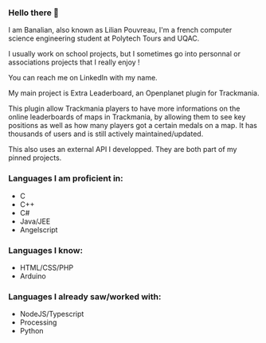 ### Hello there 👋

I am Banalian, also known as Lilian Pouvreau, I'm a french computer science engineering student at Polytech Tours and UQAC.

I usually work on school projects, but I sometimes go into personnal or associations projects that I really enjoy !

You can reach me on LinkedIn with my name.

My main project is Extra Leaderboard, an Openplanet plugin for Trackmania. 

This plugin allow Trackmania players to have more informations on the online leaderboards of maps in Trackmania, by allowing them to see key positions as well as how many players got a certain medals on a map. It has thousands of users and is still actively maintained/updated.

This also uses an external API I developped. They are both part of my pinned projects.


### Languages I am proficient in:
- C
- C++
- C#
- Java/JEE
- Angelscript

### Languages I know:
- HTML/CSS/PHP
- Arduino

### Languages I already saw/worked with:
- NodeJS/Typescript
- Processing
- Python
